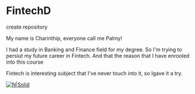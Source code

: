 # FintechD
create repository

My name is Charinthip, everyone call me Palmy!

I had a study in Banking and Finance field for my degree. So I'm trying to persiut my future career in Fintech. And that the reason that I have enrooled into this course

Fintech is interesting subject that I've never touch into it, so Igave it a try.

[![N|Solid](https://cldup.com/dTxpPi9lDf.thumb.png)](https://nodesource.com/products/nsolid)
